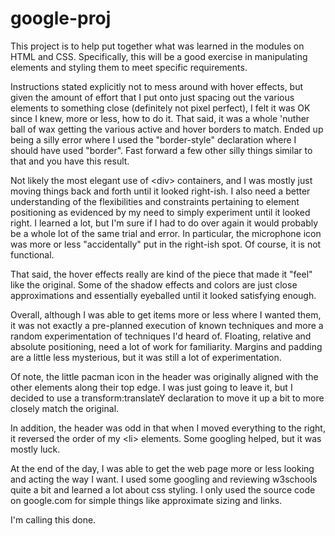 # google-proj
This project is to help put together what was learned in the modules on HTML and CSS. Specifically, this will be a good exercise in manipulating elements and styling them to meet specific requirements.

Instructions stated explicitly not to mess around with hover effects, but given the amount of effort that I put onto just spacing out the various elements to something close (definitely not pixel perfect), I felt it was OK since I knew, more or less, how to do it. That said, it was a whole 'nuther ball of wax getting the various active and hover borders to match. Ended up being a silly error where I used the "border-style" declaration where I should have used "border". Fast forward a few other silly things similar to that and you have this result.

Not likely the most elegant use of &lt;div&gt; containers, and I was mostly just moving things back and forth until it looked right-ish. I also need a better understanding of the flexibilities and constraints pertaining to element positioning as evidenced by my need to simply experiment until it looked right. I learned a lot, but I'm sure if I had to do over again it would probably be a whole lot of the same trial and error. In particular, the microphone icon was more or less "accidentally" put in the right-ish spot. Of course, it is not functional.

That said, the hover effects really are kind of the piece that made it "feel" like the original. Some of the shadow effects and colors are just close approximations and essentially eyeballed until it looked satisfying enough.

Overall, although I was able to get items more or less where I wanted them, it was not exactly a pre-planned execution of known techniques and more a random experimentation of techniques I'd heard of. Floating, relative and absolute positioning, need a lot of work for familiarity. Margins and padding are a little less mysterious, but it was still a lot of experimentation.

Of note, the little pacman icon in the header was originally aligned with the other elements along their top edge. I was just going to leave it, but I decided to use a transform:translateY declaration to move it up a bit to more closely match the original.

In addition, the header was odd in that when I moved everything to the right, it reversed the order of my &lt;li&gt; elements. Some googling helped, but it was mostly luck.

At the end of the day, I was able to get the web page more or less looking and acting the way I want. I used some googling and reviewing w3schools quite a bit and learned a lot about css styling. I only used the source code on google.com for simple things like approximate sizing and links.

I'm calling this done.
